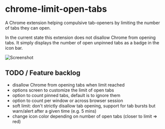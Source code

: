 # chrome-limit-open-tabs

A Chrome extension helping compulsive tab-openers by limiting the number of tabs they can open.

In the current state this extension does not disallow Chrome from opening tabs. It simply displays the number of open unpinned tabs as a badge in the icon bar.

![Screenshot](https://raw.github.com/sgeb/chrome-limit-open-tabs/master/chrome-limit-open-tabs.png)

## TODO / Feature backlog
- disallow Chrome from opening tabs when limit reached
- options screen to customize the limit of open tabs
- option to count pinned tabs, default is to ignore them
- option to count per window or across browser session
- soft limit: don't strictly disallow tab opening, support for tab bursts but warn/alert after a given time (e.g. 5 mins)
- change icon color depending on number of open tabs (closer to limit => red)
